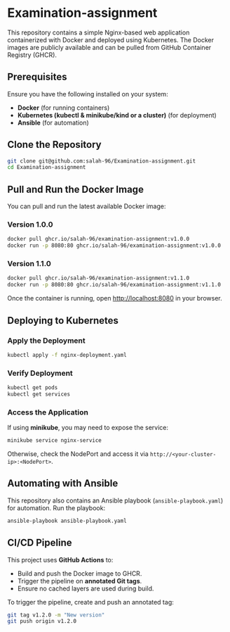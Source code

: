 # Examination-assignment


This repository contains a simple Nginx-based web application containerized with Docker and deployed using Kubernetes. The Docker images are publicly available and can be pulled from GitHub Container Registry (GHCR).

## Prerequisites

Ensure you have the following installed on your system:
- **Docker** (for running containers)
- **Kubernetes (kubectl & minikube/kind or a cluster)** (for deployment)
- **Ansible** (for automation)

## Clone the Repository

```sh
git clone git@github.com:salah-96/Examination-assignment.git
cd Examination-assignment
```

## Pull and Run the Docker Image

You can pull and run the latest available Docker image:

### Version 1.0.0
```sh
docker pull ghcr.io/salah-96/examination-assignment:v1.0.0
docker run -p 8080:80 ghcr.io/salah-96/examination-assignment:v1.0.0
```

### Version 1.1.0
```sh
docker pull ghcr.io/salah-96/examination-assignment:v1.1.0
docker run -p 8080:80 ghcr.io/salah-96/examination-assignment:v1.1.0
```

Once the container is running, open [http://localhost:8080](http://localhost:8080) in your browser.

## Deploying to Kubernetes

### Apply the Deployment
```sh
kubectl apply -f nginx-deployment.yaml
```

### Verify Deployment
```sh
kubectl get pods
kubectl get services
```

### Access the Application
If using **minikube**, you may need to expose the service:
```sh
minikube service nginx-service
```
Otherwise, check the NodePort and access it via `http://<your-cluster-ip>:<NodePort>`.

## Automating with Ansible
This repository also contains an Ansible playbook (`ansible-playbook.yaml`) for automation.
Run the playbook:
```sh
ansible-playbook ansible-playbook.yaml
```

## CI/CD Pipeline
This project uses **GitHub Actions** to:
- Build and push the Docker image to GHCR.
- Trigger the pipeline on **annotated Git tags**.
- Ensure no cached layers are used during build.

To trigger the pipeline, create and push an annotated tag:
```sh
git tag v1.2.0 -m "New version"
git push origin v1.2.0
```
